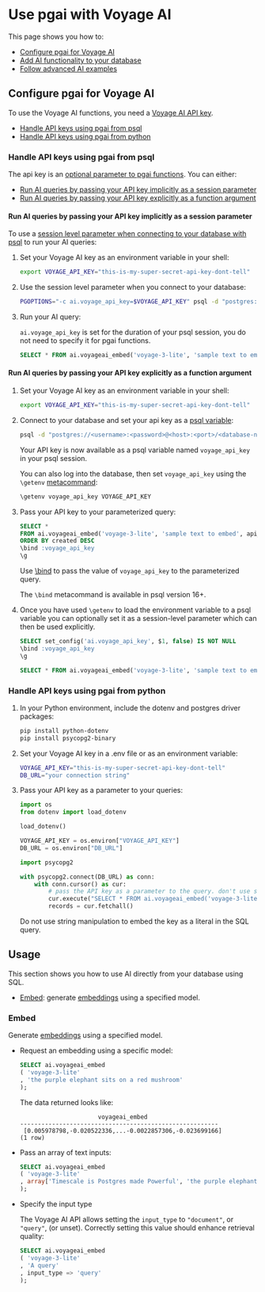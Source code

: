# Use pgai with Voyage AI

This page shows you how to:

- [Configure pgai for Voyage AI](#configure-pgai-for-voyage-ai)
- [Add AI functionality to your database](#usage)
- [Follow advanced AI examples](#advanced-examples)

## Configure pgai for Voyage AI

To use the Voyage AI functions, you need a [Voyage AI API key](https://docs.voyageai.com/docs/api-key-and-installation#authentication-with-api-keys).

- [Handle API keys using pgai from psql](#handle-api-keys-using-pgai-from-psql)
- [Handle API keys using pgai from python](#handle-api-keys-using-pgai-from-python)

### Handle API keys using pgai from psql

The api key is an [optional parameter to pgai functions](https://www.postgresql.org/docs/current/sql-syntax-calling-funcs.html).
You can either:

* [Run AI queries by passing your API key implicitly as a session parameter](#run-ai-queries-by-passing-your-api-key-implicitly-as-a-session-parameter)
* [Run AI queries by passing your API key explicitly as a function argument](#run-ai-queries-by-passing-your-api-key-explicitly-as-a-function-argument)

#### Run AI queries by passing your API key implicitly as a session parameter

To use a [session level parameter when connecting to your database with psql](https://www.postgresql.org/docs/current/config-setting.html#CONFIG-SETTING-SHELL)
to run your AI queries:

1. Set your Voyage AI key as an environment variable in your shell:
    ```bash
    export VOYAGE_API_KEY="this-is-my-super-secret-api-key-dont-tell"
    ```
1. Use the session level parameter when you connect to your database:

    ```bash
    PGOPTIONS="-c ai.voyage_api_key=$VOYAGE_API_KEY" psql -d "postgres://<username>:<password>@<host>:<port>/<database-name>"
    ```

1. Run your AI query:

   `ai.voyage_api_key` is set for the duration of your psql session, you do not need to specify it for pgai functions.

    ```sql
    SELECT * FROM ai.voyageai_embed('voyage-3-lite', 'sample text to embed');
    ```

#### Run AI queries by passing your API key explicitly as a function argument

1. Set your Voyage AI key as an environment variable in your shell:
    ```bash
    export VOYAGE_API_KEY="this-is-my-super-secret-api-key-dont-tell"
    ```

2. Connect to your database and set your api key as a [psql variable](https://www.postgresql.org/docs/current/app-psql.html#APP-PSQL-VARIABLES):

      ```bash
      psql -d "postgres://<username>:<password>@<host>:<port>/<database-name>" -v voyage_api_key=$VOYAGE_API_KEY
      ```
   Your API key is now available as a psql variable named `voyage_api_key` in your psql session.

   You can also log into the database, then set `voyage_api_key` using the `\getenv` [metacommand](https://www.postgresql.org/docs/current/app-psql.html#APP-PSQL-META-COMMAND-GETENV):

      ```sql
      \getenv voyage_api_key VOYAGE_API_KEY
      ```

3. Pass your API key to your parameterized query:
    ```sql
    SELECT *
    FROM ai.voyageai_embed('voyage-3-lite', 'sample text to embed', api_key=>$1)
    ORDER BY created DESC
    \bind :voyage_api_key
    \g
    ```

   Use [\bind](https://www.postgresql.org/docs/current/app-psql.html#APP-PSQL-META-COMMAND-BIND) to pass the value of `voyage_api_key` to the parameterized query.

   The `\bind` metacommand is available in psql version 16+.

4. Once you have used `\getenv` to load the environment variable to a psql variable
   you can optionally set it as a session-level parameter which can then be used explicitly.
   ```sql
   SELECT set_config('ai.voyage_api_key', $1, false) IS NOT NULL
   \bind :voyage_api_key
   \g
   ```

   ```sql
   SELECT * FROM ai.voyageai_embed('voyage-3-lite', 'sample text to embed');
   ```

### Handle API keys using pgai from python

1. In your Python environment, include the dotenv and postgres driver packages:

    ```bash
    pip install python-dotenv
    pip install psycopg2-binary
    ```

1. Set your Voyage AI key in a .env file or as an environment variable:
    ```bash
    VOYAGE_API_KEY="this-is-my-super-secret-api-key-dont-tell"
    DB_URL="your connection string"
    ```

1. Pass your API key as a parameter to your queries:

    ```python
    import os
    from dotenv import load_dotenv

    load_dotenv()

    VOYAGE_API_KEY = os.environ["VOYAGE_API_KEY"]
    DB_URL = os.environ["DB_URL"]

    import psycopg2

    with psycopg2.connect(DB_URL) as conn:
        with conn.cursor() as cur:
            # pass the API key as a parameter to the query. don't use string manipulations
            cur.execute("SELECT * FROM ai.voyageai_embed('voyage-3-lite', 'sample text to embed', api_key=>%s)", (VOYAGE_API_KEY,))
            records = cur.fetchall()
    ```

   Do not use string manipulation to embed the key as a literal in the SQL query.


## Usage

This section shows you how to use AI directly from your database using SQL.

- [Embed](#embed): generate [embeddings](https://docs.voyageai.com/docs/embeddings) using a
  specified model.

### Embed

Generate [embeddings](https://docs.voyageai.com/docs/embeddings) using a specified model.

- Request an embedding using a specific model:

    ```sql
    SELECT ai.voyageai_embed
    ( 'voyage-3-lite'
    , 'the purple elephant sits on a red mushroom'
    );
    ```

  The data returned looks like:

    ```text
                          voyageai_embed                      
    --------------------------------------------------------
     [0.005978798,-0.020522336,...-0.0022857306,-0.023699166]
    (1 row)
    ```

- Pass an array of text inputs:

    ```sql
    SELECT ai.voyageai_embed
    ( 'voyage-3-lite'
    , array['Timescale is Postgres made Powerful', 'the purple elephant sits on a red mushroom']
    );
    ```
  
- Specify the input type

  The Voyage AI API allows setting the `input_type` to `"document"`, or
  `"query"`, (or unset). Correctly setting this value should enhance retrieval
  quality:

    ```sql
    SELECT ai.voyageai_embed
    ( 'voyage-3-lite'
    , 'A query'
    , input_type => 'query'
    );
    ```


